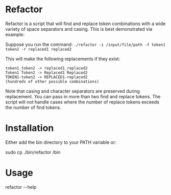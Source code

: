 # Refactor

Refactor is a script that will find and replace token combinations with a wide variety of space separators and casing.  This is best demonstrated via example:

Suppose you run the command:
`./refactor -i /input/file/path -f token1 token2 -r replaced1 replaced2`

This will make the following replacements if they exist:

```
token1_token2 -> replaced1_replaced2
Token1 Token2 -> Replaced1 Replaced2
TOKEN1-token2 -> REPLACED1-replaced2
(hundreds of other possible combinations)
```

Note that casing and character separators are preserved during replacement.  You can pass in more than two find and replace tokens.
The script will not handle cases where the number of replace tokens exceeds the number of find tokens.


# Installation

Either add the bin directory to your PATH variable or:

sudo cp ./bin/refactor /bin

# Usage

refactor --help
